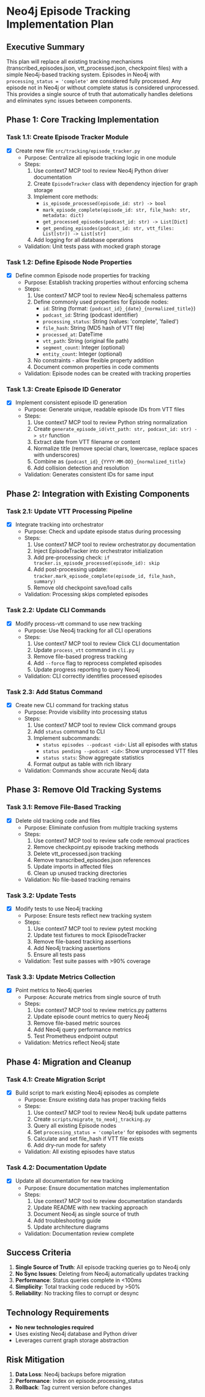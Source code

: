 # Neo4j Episode Tracking Implementation Plan

## Executive Summary

This plan will replace all existing tracking mechanisms (transcribed_episodes.json, vtt_processed.json, checkpoint files) with a simple Neo4j-based tracking system. Episodes in Neo4j with `processing_status = 'complete'` are considered fully processed. Any episode not in Neo4j or without complete status is considered unprocessed. This provides a single source of truth that automatically handles deletions and eliminates sync issues between components.

## Phase 1: Core Tracking Implementation

### Task 1.1: Create Episode Tracker Module
- [x] Create new file `src/tracking/episode_tracker.py`
  - Purpose: Centralize all episode tracking logic in one module
  - Steps:
    1. Use context7 MCP tool to review Neo4j Python driver documentation
    2. Create `EpisodeTracker` class with dependency injection for graph storage
    3. Implement core methods:
       - `is_episode_processed(episode_id: str) -> bool`
       - `mark_episode_complete(episode_id: str, file_hash: str, metadata: dict)`
       - `get_processed_episodes(podcast_id: str) -> List[Dict]`
       - `get_pending_episodes(podcast_id: str, vtt_files: List[str]) -> List[str]`
    4. Add logging for all database operations
  - Validation: Unit tests pass with mocked graph storage

### Task 1.2: Define Episode Node Properties
- [x] Define common Episode node properties for tracking
  - Purpose: Establish tracking properties without enforcing schema
  - Steps:
    1. Use context7 MCP tool to review Neo4j schemaless patterns
    2. Define commonly used properties for Episode nodes:
       - `id`: String (format: `{podcast_id}_{date}_{normalized_title}`)
       - `podcast_id`: String (podcast identifier)
       - `processing_status`: String (values: 'complete', 'failed')
       - `file_hash`: String (MD5 hash of VTT file)
       - `processed_at`: DateTime
       - `vtt_path`: String (original file path)
       - `segment_count`: Integer (optional)
       - `entity_count`: Integer (optional)
    3. No constraints - allow flexible property addition
    4. Document common properties in code comments
  - Validation: Episode nodes can be created with tracking properties

### Task 1.3: Create Episode ID Generator
- [x] Implement consistent episode ID generation
  - Purpose: Generate unique, readable episode IDs from VTT files
  - Steps:
    1. Use context7 MCP tool to review Python string normalization
    2. Create `generate_episode_id(vtt_path: str, podcast_id: str) -> str` function
    3. Extract date from VTT filename or content
    4. Normalize title (remove special chars, lowercase, replace spaces with underscores)
    5. Combine as `{podcast_id}_{YYYY-MM-DD}_{normalized_title}`
    6. Add collision detection and resolution
  - Validation: Generates consistent IDs for same input

## Phase 2: Integration with Existing Components

### Task 2.1: Update VTT Processing Pipeline
- [x] Integrate tracking into orchestrator
  - Purpose: Check and update episode status during processing
  - Steps:
    1. Use context7 MCP tool to review orchestrator.py documentation
    2. Inject EpisodeTracker into orchestrator initialization
    3. Add pre-processing check: `if tracker.is_episode_processed(episode_id): skip`
    4. Add post-processing update: `tracker.mark_episode_complete(episode_id, file_hash, summary)`
    5. Remove old checkpoint save/load calls
  - Validation: Processing skips completed episodes

### Task 2.2: Update CLI Commands
- [x] Modify process-vtt command to use new tracking
  - Purpose: Use Neo4j tracking for all CLI operations
  - Steps:
    1. Use context7 MCP tool to review Click CLI documentation
    2. Update `process_vtt` command in `cli.py`
    3. Remove file-based progress tracking
    4. Add `--force` flag to reprocess completed episodes
    5. Update progress reporting to query Neo4j
  - Validation: CLI correctly identifies processed episodes

### Task 2.3: Add Status Command
- [x] Create new CLI command for tracking status
  - Purpose: Provide visibility into processing status
  - Steps:
    1. Use context7 MCP tool to review Click command groups
    2. Add `status` command to CLI
    3. Implement subcommands:
       - `status episodes --podcast <id>`: List all episodes with status
       - `status pending --podcast <id>`: Show unprocessed VTT files
       - `status stats`: Show aggregate statistics
    4. Format output as table with rich library
  - Validation: Commands show accurate Neo4j data

## Phase 3: Remove Old Tracking Systems

### Task 3.1: Remove File-Based Tracking
- [x] Delete old tracking code and files
  - Purpose: Eliminate confusion from multiple tracking systems
  - Steps:
    1. Use context7 MCP tool to review safe code removal practices
    2. Remove checkpoint.py episode tracking methods
    3. Delete vtt_processed.json tracking
    4. Remove transcribed_episodes.json references
    5. Update imports in affected files
    6. Clean up unused tracking directories
  - Validation: No file-based tracking remains

### Task 3.2: Update Tests
- [x] Modify tests to use Neo4j tracking
  - Purpose: Ensure tests reflect new tracking system
  - Steps:
    1. Use context7 MCP tool to review pytest mocking
    2. Update test fixtures to mock EpisodeTracker
    3. Remove file-based tracking assertions
    4. Add Neo4j tracking assertions
    5. Ensure all tests pass
  - Validation: Test suite passes with >90% coverage

### Task 3.3: Update Metrics Collection
- [x] Point metrics to Neo4j queries
  - Purpose: Accurate metrics from single source of truth
  - Steps:
    1. Use context7 MCP tool to review metrics.py patterns
    2. Update episode count metrics to query Neo4j
    3. Remove file-based metric sources
    4. Add Neo4j query performance metrics
    5. Test Prometheus endpoint output
  - Validation: Metrics reflect Neo4j state

## Phase 4: Migration and Cleanup

### Task 4.1: Create Migration Script
- [x] Build script to mark existing Neo4j episodes as complete
  - Purpose: Ensure existing data has proper tracking fields
  - Steps:
    1. Use context7 MCP tool to review Neo4j bulk update patterns
    2. Create `scripts/migrate_to_neo4j_tracking.py`
    3. Query all existing Episode nodes
    4. Set `processing_status = 'complete'` for episodes with segments
    5. Calculate and set file_hash if VTT file exists
    6. Add dry-run mode for safety
  - Validation: All existing episodes have status

### Task 4.2: Documentation Update
- [x] Update all documentation for new tracking
  - Purpose: Ensure documentation matches implementation
  - Steps:
    1. Use context7 MCP tool to review documentation standards
    2. Update README with new tracking approach
    3. Document Neo4j as single source of truth
    4. Add troubleshooting guide
    5. Update architecture diagrams
  - Validation: Documentation review complete

## Success Criteria

1. **Single Source of Truth**: All episode tracking queries go to Neo4j only
2. **No Sync Issues**: Deleting from Neo4j automatically updates tracking
3. **Performance**: Status queries complete in <100ms
4. **Simplicity**: Total tracking code reduced by >50%
5. **Reliability**: No tracking files to corrupt or desync

## Technology Requirements

- **No new technologies required**
- Uses existing Neo4j database and Python driver
- Leverages current graph storage abstraction

## Risk Mitigation

1. **Data Loss**: Neo4j backups before migration
2. **Performance**: Index on episode.processing_status
3. **Rollback**: Tag current version before changes